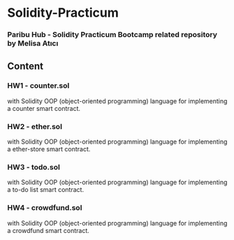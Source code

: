 # Solidity-Practicum

### Paribu Hub - Solidity Practicum Bootcamp related repository by Melisa Atıcı

## Content

### HW1 - counter.sol 
with Solidity OOP (object-oriented programming) language for implementing a counter smart contract.


### HW2 - ether.sol 
with Solidity OOP (object-oriented programming) language for implementing a ether-store smart contract.


### HW3 - todo.sol 
with Solidity OOP (object-oriented programming) language for implementing a to-do list smart contract.


### HW4 - crowdfund.sol 
with Solidity OOP (object-oriented programming) language for implementing a crowdfund smart contract.

